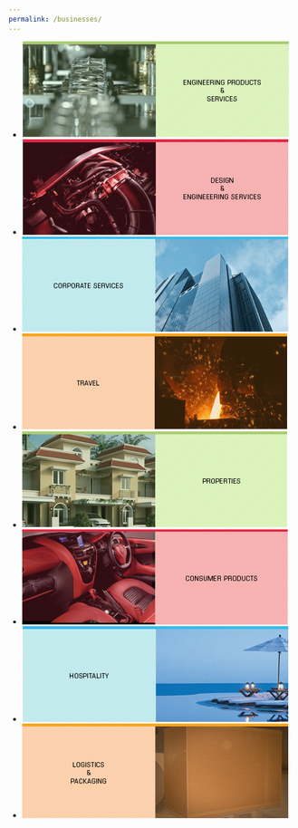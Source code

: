 ```yaml
---
permalink: /businesses/
---
```



<ul class="small-block-grid-1 medium-block-grid-2">
  <li><a href="#">
    <img class="grid-image" src="/images/engineering-products-and-services.png" alt="Engineering Products and Services">
  </a></li>
  <li><a href="#">
    <img class="grid-image" src="/images/design-and-engineering-services.png" alt="Design and Engineering Services">
  </a></li>
  <li><a href="#">
    <img class="grid-image" src="/images/corporate-services.png" alt="Corporate Services">
  </a></li>
  <li><a href="#">
    <img class="grid-image" src="/images/travel.png" alt="Travel">
  </a></li>
  <li><a href="#">
    <img class="grid-image" src="/images/properties.png" alt="Properties">
  </a></li>
  <li><a href="#">
    <img class="grid-image" src="/images/consumer-products.png" alt="Consumer Products">
  </a></li>
  <li><a href="#">
    <img class="grid-image" src="/images/hospitality.png" alt="Hospitality">
  </a></li>
  <li><a href="#">
    <img class="grid-image" src="/images/logistics-and-packaging.png" alt="Logistics and Packaging">
  </a></li>
</ul>